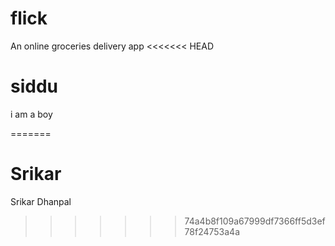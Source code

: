 # flick
An online groceries delivery app
<<<<<<< HEAD
# siddu
i am a boy

=======
# Srikar
Srikar Dhanpal
>>>>>>> 74a4b8f109a67999df7366ff5d3ef78f24753a4a
